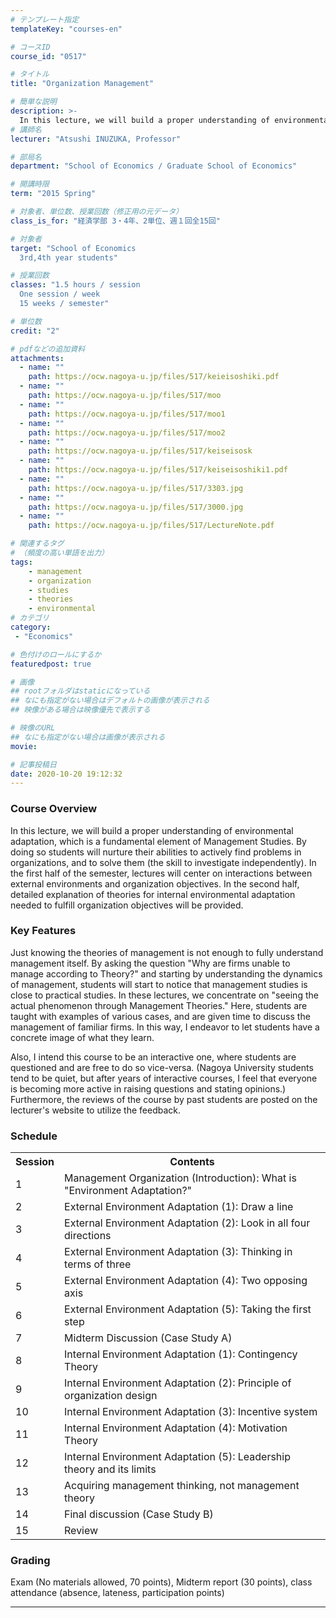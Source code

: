 ```yaml
---
# テンプレート指定
templateKey: "courses-en"

# コースID
course_id: "0517"

# タイトル
title: "Organization Management"

# 簡単な説明
description: >-
  In this lecture, we will build a proper understanding of environmental adaptation, which is a fundamental element of Management Studies. By doing so students will nurture their abilities to activel ....
# 講師名
lecturer: "Atsushi INUZUKA, Professor"

# 部局名
department: "School of Economics / Graduate School of Economics"

# 開講時限
term: "2015	Spring"

# 対象者、単位数、授業回数（修正用の元データ）
class_is_for: "経済学部 3・4年、2単位、週１回全15回"

# 対象者
target: "School of Economics
  3rd,4th year students"

# 授業回数
classes: "1.5 hours / session
  One session / week
  15 weeks / semester"

# 単位数
credit: "2"

# pdfなどの追加資料
attachments:
  - name: "" 
    path: https://ocw.nagoya-u.jp/files/517/keieisoshiki.pdf
  - name: "" 
    path: https://ocw.nagoya-u.jp/files/517/moo
  - name: "" 
    path: https://ocw.nagoya-u.jp/files/517/moo1
  - name: "" 
    path: https://ocw.nagoya-u.jp/files/517/moo2
  - name: "" 
    path: https://ocw.nagoya-u.jp/files/517/keiseisosk
  - name: "" 
    path: https://ocw.nagoya-u.jp/files/517/keiseisoshiki1.pdf
  - name: "" 
    path: https://ocw.nagoya-u.jp/files/517/3303.jpg
  - name: "" 
    path: https://ocw.nagoya-u.jp/files/517/3000.jpg
  - name: "" 
    path: https://ocw.nagoya-u.jp/files/517/LectureNote.pdf

# 関連するタグ
# （頻度の高い単語を出力）
tags:
    - management
    - organization
    - studies
    - theories
    - environmental
# カテゴリ
category:
 - "Economics"

# 色付けのロールにするか
featuredpost: true

# 画像
## rootフォルダはstaticになっている
## なにも指定がない場合はデフォルトの画像が表示される
## 映像がある場合は映像優先で表示する

# 映像のURL
## なにも指定がない場合は画像が表示される
movie: 

# 記事投稿日
date: 2020-10-20 19:12:32
---
```


### Course Overview

In this lecture, we will build a proper understanding of environmental adaptation, which is a fundamental element of Management Studies. By doing so students will nurture their abilities to actively find problems in organizations, and to solve them (the skill to investigate independently). In the first half of the semester, lectures will center on interactions between external environments and organization objectives. In the second half, detailed explanation of theories for internal environmental adaptation needed to fulfill organization objectives will be provided.

### Key Features

Just knowing the theories of management is not enough to fully understand management itself. By asking the question "Why are firms unable to manage according to Theory?" and starting by understanding the dynamics of management, students will start to notice that management studies is close to practical studies. In these lectures, we concentrate on "seeing the actual phenomenon through Management Theories." Here, students are taught with examples of various cases, and are given time to discuss the management of familiar firms. In this way, I endeavor to let students have a concrete image of what they learn.

Also, I intend this course to be an interactive one, where students are questioned and are free to do so vice-versa. (Nagoya University students tend to be quiet, but after years of interactive courses, I feel that everyone is becoming more active in raising questions and stating opinions.) Furthermore, the reviews of the course by past students are posted on the lecturer's website to utilize the feedback.

<h3>Schedule</h3>
<table class="basic" width="455">
<tr>
<th width="20" class="center">Session</th>
<th width="435" class="center">Contents</th>
</tr>
<tr>
<td width="20" class="center">1</td>
<td width="435">Management Organization (Introduction): What is &quot;Environment Adaptation?&quot;</td>
</tr>
<tr>
<td width="20" class="center">2</td>
<td width="435">External Environment Adaptation (1): Draw a line</td>
</tr>
<tr>
<td width="20" class="center">3</td>
<td width="435">External Environment Adaptation (2): Look in all four directions</td>
</tr>
<tr>
<td width="20" class="center">4</td>
<td width="435">External Environment Adaptation (3): Thinking in terms of three</td>
</tr>
<tr>
<td width="20" class="center">5</td>
<td width="435">External Environment Adaptation (4): Two opposing axis</td>
</tr>
<tr>
<td width="20" class="center">6</td>
<td width="435">External Environment Adaptation (5): Taking the first step </td>
</tr>
<tr>
<td width="20" class="center">7</td>
<td width="435">Midterm Discussion (Case Study A)</td>
</tr>
<tr>
<td width="20" class="center">8</td>
<td width="435">Internal Environment Adaptation (1): Contingency Theory</td>
</tr>
<tr>
<td width="20" class="center">9</td>
<td width="435">Internal Environment Adaptation (2): Principle of organization design</td>
</tr>
<tr>
<td width="20" class="center">10</td>
<td width="435">Internal Environment Adaptation (3): Incentive system</td>
</tr>
<tr>
<td width="20" class="center">11</td>
<td width="435">Internal Environment Adaptation (4): Motivation Theory</td>
</tr>
<tr>
<td width="20" class="center">12</td>
<td width="435">Internal Environment Adaptation (5): Leadership theory and its limits</td>
</tr>
<tr>
<td width="20" class="center">13</td>
<td width="435">Acquiring management thinking, not management theory</td>
</tr>
<tr>
<td width="20" class="center">14</td>
<td width="435">Final discussion (Case Study B)</td>
</tr>
<tr>
<td width="20" class="center">15</td>
<td width="435">Review</td>
</tr>
</table>

### Grading

Exam (No materials allowed, 70 points), Midterm report (30 points), class attendance (absence, lateness, participation points)

---
